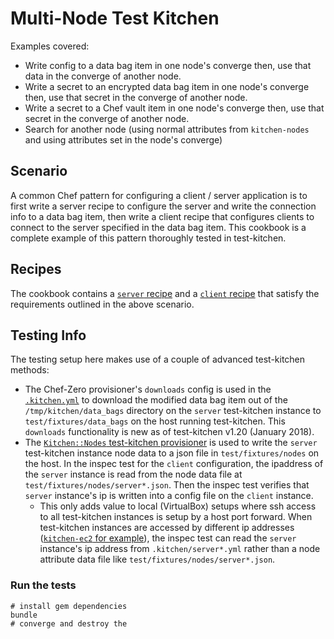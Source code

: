 # Multi-Node Test Kitchen

Examples covered:

- Write config to a data bag item in one node's converge then, use that data in the converge of another node.
- Write a secret to an encrypted data bag item in one node's converge then, use that secret in the converge of another node.
- Write a secret to a Chef vault item in one node's converge then, use that secret in the converge of another node.
- Search for another node (using normal attributes from `kitchen-nodes` and using attributes set in the node's converge)

## Scenario

A common Chef pattern for configuring a client / server application is to first write a server recipe to configure the server and write the connection info to a data bag item, then write a client recipe that configures clients to connect to the server specified in the data bag item. This cookbook is a complete example of this pattern thoroughly tested in test-kitchen.

## Recipes

The cookbook contains a [`server` recipe](./recipes/server.rb) and a [`client` recipe](./recipes/client.rb) that satisfy the requirements outlined in the above scenario.

## Testing Info

The testing setup here makes use of a couple of advanced test-kitchen methods:

- The Chef-Zero provisioner's `downloads` config is used in the [`.kitchen.yml`](./.kitchen.yml) to download the modified data bag item out of the `/tmp/kitchen/data_bags` directory on the `server` test-kitchen instance to `test/fixtures/data_bags` on the host running test-kitchen. This `downloads` functionality is new as of test-kitchen v1.20 (January 2018).
- The [`Kitchen::Nodes` test-kitchen provisioner](https://github.com/mwrock/kitchen-nodes) is used to write the `server` test-kitchen instance node data to a json file in `test/fixtures/nodes` on the host. In the inspec test for the `client` configuration, the ipaddress of the `server` instance is read from the node data file at `test/fixtures/nodes/server*.json`. Then the inspec test verifies that `server` instance's ip is written into a config file on the `client` instance.
  - This only adds value to local (VirtualBox) setups where ssh access to all test-kitchen instances is setup by a host port forward. When test-kitchen instances are accessed by different ip addresses ([`kitchen-ec2` for example](https://github.com/test-kitchen/kitchen-ec2)), the inspec test can read the `server` instance's ip address from `.kitchen/server*.yml` rather than a node attribute data file like `test/fixtures/nodes/server*.json`.

### Run the tests

```shell
# install gem dependencies
bundle
# converge and destroy the 
```
